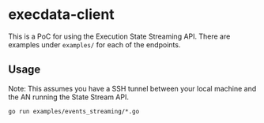 # execdata-client

This is a PoC for using the Execution State Streaming API. There are examples under `examples/` for each of the endpoints.

## Usage

Note: This assumes you have a SSH tunnel between your local machine and the AN running the State Stream API.

```
go run examples/events_streaming/*.go
```
